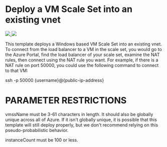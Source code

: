 # Deploy a VM Scale Set into an existing vnet

<a href="https://portal.azure.com/#create/Microsoft.Template/uri/https://raw.githubusercontent.com/varunpsr/azure-quickstart-templates/master/201-vmss-existing-vnet/azuredeploy.json" target="_blank">
    <img src="http://azuredeploy.net/deploybutton.png"/>
</a>
<a href="http://armviz.io/#/?load=https://raw.githubusercontent.com/varunpsr/azure-quickstart-templates/master/201-vmss-existing-vnet/azuredeploy.json" target="_blank">
    <img src="http://armviz.io/visualizebutton.png"/>
</a>

This template deploys a Windows based VM Scale Set into an existing vnet. To connect from the load balancer to a VM in the scale set, you would go to the Azure Portal, find the load balancer of your scale set, examine the NAT rules, then connect using the NAT rule you want. For example, if there is a NAT rule on port 50000, you could use the following command to connect to that VM:

ssh -p 50000 {username}@{public-ip-address}

PARAMETER RESTRICTIONS
======================

vmssName must be 3-61 characters in length. It should also be globally unique across all of Azure. If it isn't globally unique, it is possible that this template will still deploy properly, but we don't recommend relying on this pseudo-probabilistic behavior.

instanceCount must be 100 or less.
